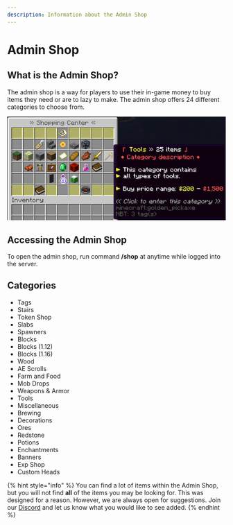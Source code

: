 ```yaml
---
description: Information about the Admin Shop
---
```


# Admin Shop

## What is the Admin Shop?

The admin shop is a way for players to use their in-game money to buy items they need or are to lazy to make. The admin shop offers 24 different categories to choose from.&#x20;

![Main Menu of the Admin Shop](<../../.gitbook/assets/image (7).png>)

## Accessing the Admin Shop

To open the admin shop, run command **/shop** at anytime while logged into the server.&#x20;

## Categories

* Tags
* Stairs
* Token Shop
* Slabs
* Spawners
* Blocks
* Blocks (1.12)
* Blocks (1.16)
* Wood
* AE Scrolls
* Farm and Food
* Mob Drops
* Weapons & Armor
* Tools
* Miscellaneous
* Brewing
* Decorations
* Ores
* Redstone
* Potions
* Enchantments
* Banners
* Exp Shop
* Custom Heads

{% hint style="info" %}
You can find a lot of items within the Admin Shop, but you will not find **all** of the items you may be looking for. This was designed for a reason. However, we are always open for suggestions. Join our [Discord](https://www.royale-mc.com/discord) and let us know what you would like to see added.
{% endhint %}

